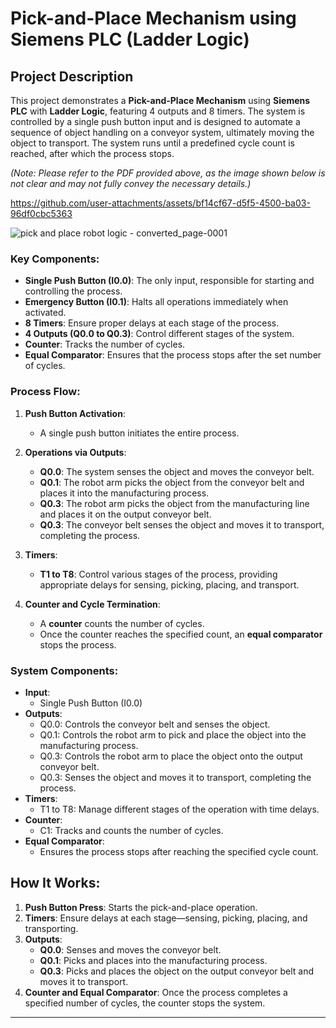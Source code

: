 # Pick-and-Place Mechanism using Siemens PLC (Ladder Logic)
 
## Project Description

This project demonstrates a **Pick-and-Place Mechanism** using **Siemens PLC** with **Ladder Logic**, featuring 4 outputs and 8 timers. The system is controlled by a single push button input and is designed to automate a sequence of object handling on a conveyor system, ultimately moving the object to transport. The system runs until a predefined cycle count is reached, after which the process stops.

*(Note: Please refer to the PDF provided above, as the image shown below is not clear and may not fully convey the necessary details.)*

https://github.com/user-attachments/assets/bf14cf67-d5f5-4500-ba03-96df0cbc5363

![pick and place robot logic - converted_page-0001](https://github.com/user-attachments/assets/49e42776-747d-4755-bf2c-da4a28e68670)


### Key Components:
- **Single Push Button (I0.0)**: The only input, responsible for starting and controlling the process.
- **Emergency Button (I0.1)**: Halts all operations immediately when activated.
- **8 Timers**: Ensure proper delays at each stage of the process.
- **4 Outputs (Q0.0 to Q0.3)**: Control different stages of the system.
- **Counter**: Tracks the number of cycles.
- **Equal Comparator**: Ensures that the process stops after the set number of cycles.

### Process Flow:

1. **Push Button Activation**:
   - A single push button initiates the entire process.

2. **Operations via Outputs**:
   - **Q0.0**: The system senses the object and moves the conveyor belt.
   - **Q0.1**: The robot arm picks the object from the conveyor belt and places it into the manufacturing process.
   - **Q0.3**: The robot arm picks the object from the manufacturing line and places it on the output conveyor belt.
   - **Q0.3**: The conveyor belt senses the object and moves it to transport, completing the process.

3. **Timers**:
   - **T1 to T8**: Control various stages of the process, providing appropriate delays for sensing, picking, placing, and transport.

4. **Counter and Cycle Termination**:
   - A **counter** counts the number of cycles.
   - Once the counter reaches the specified count, an **equal comparator** stops the process.

### System Components:
- **Input**:
   - Single Push Button (I0.0)
- **Outputs**:
   - Q0.0: Controls the conveyor belt and senses the object.
   - Q0.1: Controls the robot arm to pick and place the object into the manufacturing process.
   - Q0.3: Controls the robot arm to place the object onto the output conveyor belt.
   - Q0.3: Senses the object and moves it to transport, completing the process.
- **Timers**:
   - T1 to T8: Manage different stages of the operation with time delays.
- **Counter**:
   - C1: Tracks and counts the number of cycles.
- **Equal Comparator**:
   - Ensures the process stops after reaching the specified cycle count.

## How It Works:

1. **Push Button Press**: Starts the pick-and-place operation.
2. **Timers**: Ensure delays at each stage—sensing, picking, placing, and transporting.
3. **Outputs**:
   - **Q0.0**: Senses and moves the conveyor belt.
   - **Q0.1**: Picks and places into the manufacturing process.
   - **Q0.3**: Picks and places the object on the output conveyor belt and moves it to transport.
4. **Counter and Equal Comparator**: Once the process completes a specified number of cycles, the counter stops the system.

---

